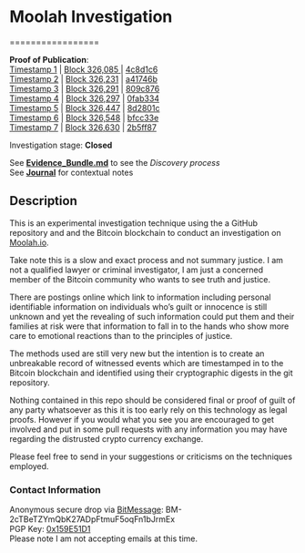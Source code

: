 # Moolah Investigation
=================

**Proof of Publication**:   
[Timestamp 1](http://www.cryptograffiti.info/?txnr=1250) | [Block 326,085 ](https://blockchain.info/tx/99f69853864d771c792695585b9cf2056069073113a22261f408cc6cb1f197a3) | [4c8d1c6](https://github.com/MrChrisJ/20141019-Moolah-Investigation/commit/4c8d1c606b548f7da15f19ed180e1a38c9a91e63)  
[Timestamp 2](http://www.cryptograffiti.info/?txnr=1255) | [Block 326,231](https://blockchain.info/tx/d799a9b08e154baefa2f2f4aaa8840efeb2b0555c0cd9fc0b2d4678866454c10) | [a41746b](https://github.com/MrChrisJ/20141019-Moolah-Investigation/commit/a41746bf9d40300f515ad39c6c13d0f7661ead5f)    
[Timestamp 3](http://www.cryptograffiti.info/?txnr=1256) | [Block 326,291](https://blockchain.info/tx/2a6c72d5e6c8cda674ed0710268073735292a65b2adccfd5b87c3371d4cfe5b2) | [809c876](https://github.com/MrChrisJ/20141019-Moolah-Investigation/commit/809c87631bf8b3ca1bb32556f07c6284fb16d365)  
[Timestamp 4](http://www.cryptograffiti.info/?txnr=1257) | [Block 326,297](https://blockchain.info/tx/60b4c67ea20a2ff72aa3c113d597764dc7ee8899368a7af616413b15d6ddca1a) | [0fab334](https://github.com/MrChrisJ/20141019-Moolah-Investigation/commit/0fab334b10cd1bd5441586f5fbe16fe8345dd037)  
[Timestamp 5](http://www.cryptograffiti.info/?txnr=1262) | [Block 326,447](https://blockchain.info/tx/3ec653d690fef59f3611410acb10d6c8bedc7ac4d1bf44d0312650c54d1d821c) | [8d2801c](https://github.com/MrChrisJ/20141019-Moolah-Investigation/commit/8d2801ca80c9e13285e29231731f6fb84e468dbc)  
[Timestamp 6](http://www.cryptograffiti.info/?txnr=1263) | [Block 326,548](https://blockchain.info/tx/f9499b18f4867937baeab854fa877af20c71867e19f1c34340a66aecbae8e547) | [bfcc33e](https://github.com/MrChrisJ/20141019-Moolah-Investigation/commit/bfcc33ef9ab2a285bd5e4dbcd028d23b1b31f164)  
[Timestamp 7](http://www.cryptograffiti.info/?txnr=1264) | [Block 326,630](https://blockchain.info/tx/58594d5a15df732d5de5c353822fd4346cd7c339a472d0fe951a4d3c256288b8) | [2b5ff87](https://github.com/MrChrisJ/20141019-Moolah-Investigation/commit/2b5ff87d9dd87c1b025e84d5278202d280a72cd5)  

Investigation stage: **Closed**

See [**Evidence_Bundle.md**](https://github.com/MrChrisJ/20141019-Moolah-Investigation/blob/master/Evidence_Bundle.md) to see the *Discovery process*  
See [**Journal**](https://github.com/MrChrisJ/20141019-Moolah-Investigation/tree/master/Journal) for contextual notes  

## Description

This is an experimental investigation technique using the a GitHub repository and and the Bitcoin blockchain to conduct an investigation on [Moolah.io](https://moolah.io/).  

Take note this is a slow and exact process and not summary justice. I am not a qualified lawyer or criminal investigator, I am just a concerned member of the Bitcoin community who wants to see truth and justice.  

There are postings online which link to information including personal identifiable information on individuals who’s guilt or innocence is still unknown and yet the revealing of such information could put them and their families at risk were that information to fall in to the hands who show more care to emotional reactions than to the principles of justice.  

The methods used are still very new but the intention is to create an unbreakable record of witnessed events which are timestamped in to the Bitcoin blockchain and identified using their cryptographic digests in the git repository.  

Nothing contained in this repo should be considered final or proof of guilt of any party whatsoever as this it is too early rely on this technology as legal proofs. However if you would what you see you are encouraged to get involved and put in some pull requests with any information you may have regarding the distrusted crypto currency exchange.  

Please feel free to send in your suggestions or criticisms on the techniques employed.  

### Contact Information
Anonymous secure drop via [BitMessage](https://bitmessage.org/wiki/Main_Page): BM-2cTBeTZYmQbK27ADpFtmuF5oqFn1bJrmEx   
PGP Key: [0x159E51D1](https://keybase.io/chrisellis)  
Please note I am not accepting emails at this time.




